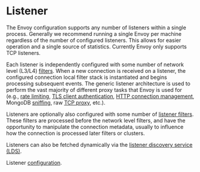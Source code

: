 # Listener

The Envoy configuration supports any number of listeners within a single process. Generally we recommend running a single Envoy per machine regardless of the number of configured listeners. This allows for easier operation and a single source of statistics. Currently Envoy only supports TCP listeners.

Each listener is independently configured with some number of network level (L3/L4) [filters](network_filters.md#arch-overview-network-filters). When a new connection is received on a listener, the configured connection local filter stack is instantiated and begins processing subsequent events. The generic listener architecture is used to perform the vast majority of different proxy tasks that Envoy is used for (e.g., [rate limiting](global_rate_limiting.md#arch-overview-rate-limit), [TLS client authentication](ssl.md#arch-overview-ssl-auth-filter), [HTTP connection management](http_connection_management.md#arch-overview-http-conn-man), MongoDB [sniffing](mongo.md#arch-overview-mongo), raw [TCP proxy](tcp_proxy.md#arch-overview-tcp-proxy), etc.).

Listeners are optionally also configured with some number of [listener filters](listener_filters.md#arch-overview-listener-filters). These filters are processed before the network level filters, and have the opportunity to manipulate the connection metadata, usually to influence how the connection is processed later filters or clusters.

Listeners can also be fetched dynamically via the [listener discovery service (LDS)](../../configuration/listeners/lds.md#config-listeners-lds).

Listener [configuration](../../configuration/listeners/listeners.md#config-listeners).